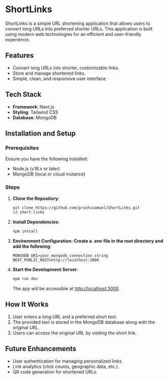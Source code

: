 # ShortLinks

ShortLinks is a simple URL shortening application that allows users to convert long URLs into preferred shorter URLs. This application is built using modern web technologies for an efficient and user-friendly experience.

## Features
- Convert long URLs into shorter, customizable links.
- Store and manage shortened links.
- Simple, clean, and responsive user interface.

## Tech Stack
- **Framework**: Next.js
- **Styling**: Tailwind CSS
- **Database**: MongoDB

## Installation and Setup

### Prerequisites
Ensure you have the following installed:
- Node.js (v16.x or later)
- MongoDB (local or cloud instance)

### Steps
1. **Clone the Repository**:
   ```bash
   git clone https://github.com/prachisamuel/ShortLinks.git
   cd short-links
   ```

2. **Install Dependencies**:
   ```bash
   npm install
   ```

3. **Environment Configuration: Create a .env file in the root directory and add the following**:
   ```env
   MONGODB_URI=your_mongodb_connection_string
   NEXT_PUBLIC_HOST=http://localhost:3000
   ```

4. **Start the Development Server**:
   ```bash
   npm run dev
   ```
   The app will be accessible at [http://localhost:3000](http://localhost:3000).

## How It Works
1. User enters a long URL and a preferred short text.
2. The provided text is stored in the MongoDB database along with the original URL.
3. Users can access the original URL by visiting the short link.

## Future Enhancements
- User authentication for managing personalized links.
- Link analytics (click counts, geographic data, etc.).
- QR code generation for shortened URLs.

